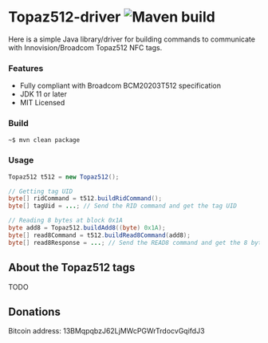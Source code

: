
# Topaz512-driver ![Maven build](https://github.com/mdeverdelhan/Topaz512-driver/workflows/Maven%20build/badge.svg?branch=master)

Here is a simple Java library/driver for building commands to communicate with Innovision/Broadcom Topaz512 NFC tags.

### Features

  * Fully compliant with Broadcom BCM20203T512 specification
  * JDK 11 or later
  * MIT Licensed

### Build

```bash
~$ mvn clean package
```

### Usage

```java
Topaz512 t512 = new Topaz512();

// Getting tag UID
byte[] ridCommand = t512.buildRidCommand();
byte[] tagUid = ...; // Send the RID command and get the tag UID

// Reading 8 bytes at block 0x1A
byte add8 = Topaz512.buildAdd8((byte) 0x1A);
byte[] read8Command = t512.buildRead8Command(add8);
byte[] read8Response = ...; // Send the READ8 command and get the 8 bytes
```

## About the Topaz512 tags

TODO

## Donations

Bitcoin address: 13BMqpqbzJ62LjMWcPGWrTrdocvGqifdJ3
